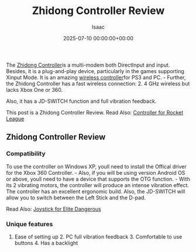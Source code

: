 ﻿---
title: Zhidong Controller Review
description: The Zhidong Controller is a multi-modem both DirectInput and input. Besides, it is a plug-and-play device, particularly in the games supporting Xinput Mode.
slug: /zhidong-controller-review/
date: 2025-07-10 00:00:00+00:00
lastmod: 2025-07-10 00:00:00+03:00
author: Isaac
categories:
- Controllers
tags:
- controllers
- zhidong
- controller
layout: post
---

The [Zhidong Controller](https://www.amazon.com/dp/B01HBKLIJ8/?tag=p-policy-20)is a multi-modem both DirectInput and input. Besides, it is a plug-and-play device, particularly in the games supporting Xinput Mode. It is an amazing [wireless controller](https://pestpolicy.com/)for PS3 and PC. - Further, the Zhidong Controller has a fast wireless connection: 2. 4 GHz wireless but lacks Xbox One or 360.

Also, it has a JD-SWITCH function and full vibration feedback.

This post is a Zhidong Controller Review. Read Also: [Controller for Rocket League](https://pestpolicy.com/best-controller-for-rocket-league/)

##  Zhidong Controller Review

###  Compatibility

To use the controller on Windows XP, youll need to install the Offical driver for the Xbox 360 Controller. - Also, if you will be using version Android OS or above, youll need to have a device that supports the OTG function. - With its 2 vibrating motors, the controller will produce an intense vibration effect. The controller has an excellent ergonomic build. Also, the JD-SWITCH will allow you to switch between the Left Stick and the D-pad.

Read Also: [Joystick for Elite Dangerous](https://pestpolicy.com/best-joystick-for-elite-dangerous/)

###  Unique features

1. Ease of setting up 2. PC full vibration feedback 3. Comfortable to use buttons 4. Has a backlight

